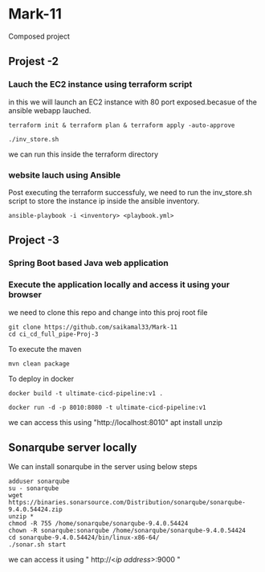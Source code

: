 # Mark-11
Composed project
## Projest -2
### Lauch the EC2 instance using terraform script
in this we will launch an EC2 instance with 80 port exposed.becasue of the ansible webapp lauched.
~~~
terraform init & terraform plan & terraform apply -auto-approve
~~~

~~~
./inv_store.sh
~~~

we can run this inside the terraform directory

### website lauch using Ansible 
Post executing the terraform successfuly, we need to run the inv_store.sh script to store the instance ip inside the ansible inventory.

~~~
ansible-playbook -i <inventory> <playbook.yml>
~~~


## Project -3
### Spring Boot based Java web application
### Execute the application locally and access it using your browser
we need to clone this repo and change into this proj root file
~~~
git clone https://github.com/saikamal33/Mark-11
cd ci_cd_full_pipe-Proj-3
~~~

To execute the maven
~~~
mvn clean package
~~~
To deploy in docker
~~~
docker build -t ultimate-cicd-pipeline:v1 .
~~~
~~~
docker run -d -p 8010:8080 -t ultimate-cicd-pipeline:v1
~~~
we can access this using "http://localhost:8010" apt install unzip


## Sonarqube server locally
We can install sonarqube in the server using below steps
~~~
adduser sonarqube
su - sonarqube
wget https://binaries.sonarsource.com/Distribution/sonarqube/sonarqube-9.4.0.54424.zip
unzip *
chmod -R 755 /home/sonarqube/sonarqube-9.4.0.54424
chown -R sonarqube:sonarqube /home/sonarqube/sonarqube-9.4.0.54424
cd sonarqube-9.4.0.54424/bin/linux-x86-64/
./sonar.sh start
~~~
we can access it using " http://<*ip address*>:9000 "
